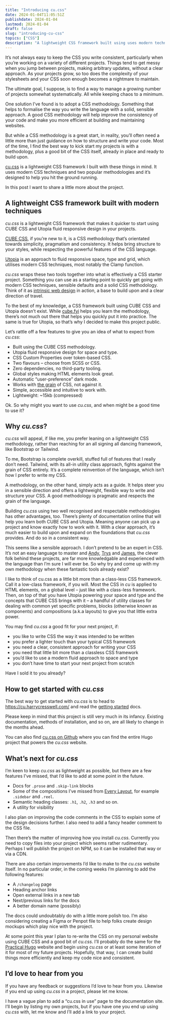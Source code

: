 ```yaml
---
title: "Introducing cu.css"
date: 2024-01-04T11:05:51Z
publishdate: 2024-01-04
lastmod: 2024-01-04
draft: false
slug: "introducing-cu-css"
topics: ["CSS"]
description: "A lightweight CSS framework built using uses modern techniques and two popular methodologies, designed to help you hit the ground running."
---
```


It’s not always easy to keep the CSS you write consistent, particularly when you’re working on a variety of different projects. Things tend to get messy when you jump between projects, making arbitrary updates, without a clear approach. As your projects grow, so too does the complexity of your stylesheets and your CSS soon enough becomes a nightmare to maintain. 

The ultimate goal, I suppose, is to find a way to manage a growing number of projects somewhat systematically. All while keeping chaos to a minimum. 

One solution I’ve found is to adopt a CSS methodology. Something that helps to formalise the way you write the language with a solid, sensible approach. A good CSS methodology will help improve the consistency of your code and make you more efficient at building and maintaining websites.

But while a CSS methodology is a great start, in reality, you’ll often need a little more than just guidance on how to structure and write your code. Most of the time, I find the best way to kick start my projects is with a methodology, plus a good bit of the CSS itself, already in place and ready to build upon.

[cu.css](https://cu.harrycresswell.com/) is a lightweight CSS framework I built with these things in mind. It uses modern CSS techniques and two popular methodologies and it’s designed to help you hit the ground running. 

In this post I want to share a little more about the project.


## A lightweight CSS  framework built with modern techniques

*cu.css* is a lightweight CSS framework that makes it quicker to start using CUBE CSS and Utopia fluid responsive design in your projects. 

[CUBE CSS](https://cube.fyi/), if you’re new to it, is a CSS methodology that’s orientated towards simplicity, pragmatism and consistency. It helps bring structure to your styles, while respecting the powerful features of the CSS language.

[Utopia](https://utopia.fyi/) is an approach to fluid responsive space, type and grid, which utilises modern CSS techniques, most notably the Clamp function.

*cu.css* wraps these two tools together into what is effectively a CSS starter project. Something you can use as a starting point to quickly get going with modern CSS techniques, sensible defaults and a solid CSS methodology. Think of it as [intrinsic web design](https://moderncss.dev/contextual-spacing-for-intrinsic-web-design/) in action, a base to build upon and a clear direction of travel. 

To the best of my knowledge, a CSS framework built using CUBE CSS and Utopia doesn’t exist. While [cube.fyi](https://cube.fyi/) helps you learn the methodology, there’s not much out there that helps you quickly put it into practice. The same is true for Utopia, so that’s why I decided to make this project public.

Let’s rattle off a few features to give you an idea of what to expect from *cu.css*:

- Built using the CUBE CSS methodology.
- Utopia fluid responsive design for space and type.
- CSS Custom Properties over token-based CSS.
- Two flavours – choose from SCSS or CSS.
- Zero dependencies, no third-party tooling.
- Global styles making HTML elements look great.
- Automatic “user-preference” dark mode.
- Works with [the grain](https://frankchimero.com/blog/2015/the-webs-grain/) of CSS, not against it.
- Simple, accessible and intuitive to work with.
- Lightweight: ~15kb (compressed)

Ok. So why might you want to use *cu.css*, and when might be a good time to use it?

## Why *cu.css*?

*cu.css* will appeal, if like me, you prefer leaning on a lightweight CSS methodology, rather than reaching for an all signing all dancing framework, like Bootstrap or Tailwind. 

To me, Bootstrap is complete overkill, stuffed full of features that I really don’t need. Tailwind, with its all-in utility class approach, fights against the grain of CSS entirely. It’s a complete reinvention of the language, which isn’t how I prefer to write my CSS. 

A methodology, on the other hand, simply acts as a guide. It helps steer you in a sensible direction and offers a lightweight, flexible way to write and structure your CSS. A good methodology is pragmatic and respects the grain of the language.

Building *cu.css* using two well recognised and respectable methodologies has other advantages, too. There’s plenty of documentation online that will help you learn both CUBE CSS and Utopia. Meaning anyone can pick up a project and know exactly how to work with it. With a clear approach, it’s much easier to build upon and expand on the foundations that *cu.css* provides. And do so in a consistent way. 

This seems like a sensible approach. I don’t pretend to be an expert in CSS. It’s not an easy language to master and [Andy](https://andy-bell.co.uk/), [Trys](https://www.trysmudford.com/) and [James](https://www.hustlersquad.net/), the clever folk behind these projects, are far more knowledgable and experienced with the language than I’m sure I will ever be. So why try and come up with my own methodology when these fantastic tools already exist?

I like to think of cu.css as a little bit more than a class-less CSS framework. Call it a low-class framework, if you will. Most the CSS in *cu* is applied to HTML elements, on a global level – just like with a class-less framework. Then, on top of that you have Utopia powering your space and type and the concepts that CUBE CSS brings with it – a handful of utility classes for dealing with common yet specific problems, blocks (otherwise known as components) and compositions (a.k.a layouts) to give you that little extra power.

You may find *cu.css* a good fit for your next project, if:

- you like to write CSS the way it was intended to be written
- you prefer a lighter touch than your typical CSS framework
- you need a clear, consistent approach for writing your CSS
- you need that little bit more than a classless CSS framework
- you’d like to use a modern fluid approach to space and type
- you don’t have time to start your next project from scratch

Have I sold it to you already?

## How to get started with *cu.css*

The best way to get started with *cu.css* is to head to https://cu.harrycresswell.com/ and read the [getting started](https://cu.harrycresswell.com/getting-started/) docs.

Please keep in mind that this project is still very much in its infancy. Existing documentation, methods of installation, and so on, are all likely to change in the months ahead.

You can also find [cu.css on Github](https://github.com/harrycresswell/cu) where you can find the entire Hugo project that powers the *cu.css* website.

## What’s next for *cu.css*

I’m keen to keep *cu.css* as lightweight as possible, but there are a few features I’ve missed, that I’d like to add at some point in the future.  

- Docs for `.prose` and `.skip-link` blocks
- Some of the compositions I’ve missed from [Every Layout](https://every-layout.dev/), for example `.sidebar` and `.reel`.
- Semantic heading classes: `.h1`, `.h2`, `.h3` and so on.
- A utility for visibility

I also plan on improving the code comments in the CSS to explain some of the design decisions further. I also need to add a fancy header comment to the CSS file.

Then there’s the matter of improving how you install *cu.css*. Currently you need to copy files into your project which seems rather rudimentary. Perhaps I will publish the project on NPM, so it can be installed that way or via a CDN.

There are also certain improvements I’d like to make to the *cu.css* website itself. In no particular order, in the coming weeks I’m planning to add the following features:

- A `/changelog` page
- Heading anchor links
- Open external links in a new tab
- Next/previous links for the docs
- A better domain name (possibly)

The docs could undoubtably do with a little more polish too. I’m also considering creating a Figma or Penpot file to help folks create design mockups which play nice with the project.

At some point this year I plan to re-write the CSS on my personal website using CUBE CSS and a good bit of *cu.css*. I’ll probably do the same for the [Practical Hugo](https://practicalhugo.com) website and begin using *cu.css* or at least some iteration of it for most of my future projects. Hopefully, that way, I can create build things more efficiently and keep my code nice and consistent.

## I’d love to hear from you

If you have any feedback or suggestions I’d love to hear from you. Likewise if you end up using *cu.css* in a project, please let me know. 

I have a vague plan to add a “cu.css in use” page to the documentation site. I’ll begin by listing my own projects, but if you have one you end up using *cu.css* with, let me know and I’ll add a link to your project.
